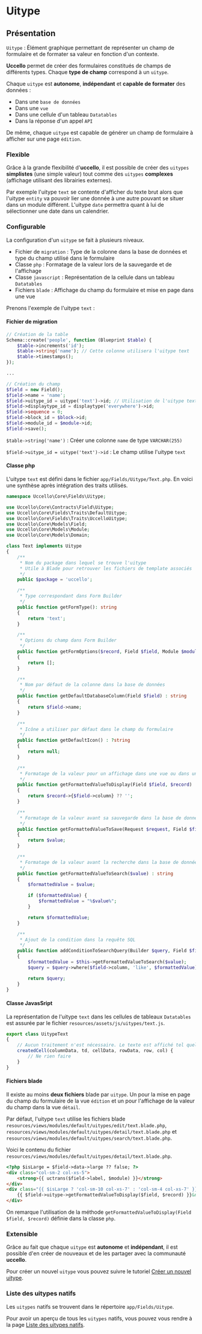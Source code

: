 # Uitype
## Présentation
`Uitype` : Élément graphique permettant de représenter un champ de formulaire et de formater sa valeur en fonction d'un contexte.

**Uccello** permet de créer des formulaires constitués de champs de différents types. Chaque **type de champ** correspond à un `uitype`.

Chaque `uitype` est **autonome**, **indépendant** et **capable de formater** des données :
- Dans une `base de données`
- Dans une `vue`
- Dans une cellule d'un tableau `Datatables`
- Dans la réponse d'un appel `API`

De même, chaque `uitype` est capable de générer un champ de formulaire à afficher sur une page `édition`.

### Flexible
Grâce à la grande flexibilité d'**uccello**, il est possible de créer des `uitypes` **simplistes** (une simple valeur) tout comme des `uitypes` **complexes** (affichage utilisant des librairies externes).

Par exemple l'uitype `text` se contente d'afficher du texte brut alors que l'uitype `entity` va pouvoir lier une donnée à une autre pouvant se situer dans un module différent. L'uitype `date` permettra quant à lui de sélectionner une date dans un calendrier.

### Configurable
La configuration d'un `uitype` se fait à plusieurs niveaux.

- Fichier de `migration` : Type de la colonne dans la base de données et type du champ utilisé dans le formulaire
- Classe `php` : Formatage de la valeur lors de la sauvegarde et de l'affichage
- Classe `javascript` : Représentation de la cellule dans un tableau `Datatables`
- Fichiers `blade` : Affichage du champ du formulaire et mise en page dans une vue

Prenons l'exemple de l'uitype `text` :

#### Fichier de migration
``` php
// Création de la table
Schema::create('people', function (Blueprint $table) {
    $table->increments('id');
    $table->string('name'); // Cette colonne utilisera l'uitype text
    $table->timestamps();
});

...

// Création du champ
$field = new Field();
$field->name = 'name';
$field->uitype_id = uitype('text')->id; // Utilisation de l'uitype text
$field->displaytype_id = displaytype('everywhere')->id;
$field->sequence = 0;
$field->block_id = $block->id;
$field->module_id = $module->id;
$field->save();
```

`$table->string('name')` : Créer une colonne `name` de type `VARCHAR(255)`

`$field->uitype_id = uitype('text')->id` : Le champ utilise l'uitype `text`


#### Classe php

L'uitype `text` est défini dans le fichier `app/Fields/Uitype/Text.php`. En voici une synthèse après intégration des traits utilisés.

``` php
namespace Uccello\Core\Fields\Uitype;

use Uccello\Core\Contracts\Field\Uitype;
use Uccello\Core\Fields\Traits\DefaultUitype;
use Uccello\Core\Fields\Traits\UccelloUitype;
use Uccello\Core\Models\Field;
use Uccello\Core\Models\Module;
use Uccello\Core\Models\Domain;

class Text implements Uitype
{
    /**
     * Nom du package dans lequel se trouve l'uitype
     * Utile à Blade pour retrouver les fichiers de template associés
     */
    public $package = 'uccello';

    /**
     * Type correspondant dans Form Builder
     */
    public function getFormType(): string
    {
        return 'text';
    }

    /**
     * Options du champ dans Form Builder
     */
    public function getFormOptions($record, Field $field, Module $module): array
    {
        return [];
    }

    /**
     * Nom par défaut de la colonne dans la base de données
     */
    public function getDefaultDatabaseColumn(Field $field) : string
    {
        return $field->name;
    }

    /**
     * Icône a utiliser par défaut dans le champ du formulaire
     */
    public function getDefaultIcon() : ?string
    {
        return null;
    }

    /**
     * Formatage de la valeur pour un affichage dans une vue ou dans une réponse API
     */
    public function getFormattedValueToDisplay(Field $field, $record) : string
    {
        return $record->{$field->column} ?? '';
    }

    /**
     * Formatage de la valeur avant sa sauvegarde dans la base de données
     */
    public function getFormattedValueToSave(Request $request, Field $field, $value, $record=null, ?Domain $domain=null, ?Module $module=null) : ?string
    {
        return $value;
    }

    /**
     * Formatage de la valeur avant la recherche dans la base de données
     */
    public function getFormattedValueToSearch($value) : string
    {
        $formattedValue = $value;

        if ($formattedValue) {
            $formattedValue = "%$value%";
        }

        return $formattedValue;
    }

    /**
     * Ajout de la condition dans la requête SQL
     */
    public function addConditionToSearchQuery(Builder $query, Field $field, $value)
    {
        $formattedValue = $this->getFormattedValueToSearch($value);
        $query = $query->where($field->column, 'like', $formattedValue);

        return $query;
    }
}
```

#### Classe JavasSript
La représentation de l'uitype `text` dans les cellules de tableaux `Datatables` est assurée par le fichier `resources/assets/js/uitypes/text.js`.

``` javascript
export class UitypeText
{
    // Aucun traitement n'est nécessaire. Le texte est affiché tel quel dans la cellule
    createdCell(columnData, td, cellData, rowData, row, col) {
        // Ne rien faire
    }
}
```

#### Fichiers blade
Il existe au moins **deux fichiers** blade par `uitype`. Un pour la mise en page du champ du formulaire de la vue `édition` et un pour l'affichage de la valeur du champ dans la vue `détail`.

Par défaut, l'uitype `text` utilise les fichiers blade `resources/views/modules/default/uitypes/edit/text.blade.php`, `resources/views/modules/default/uitypes/detail/text.blade.php` et
`resources/views/modules/default/uitypes/search/text.blade.php`.

Voici le contenu du fichier `resources/views/modules/default/uitypes/detail/text.blade.php`.

``` html
<?php $isLarge = $field->data->large ?? false; ?>
<div class="col-sm-2 col-xs-5">
    <strong>{{ uctrans($field->label, $module) }}</strong>
</div>
<div class="{{ $isLarge ? 'col-sm-10 col-xs-7' : 'col-sm-4 col-xs-7' }}">
    {{ $field->uitype->getFormattedValueToDisplay($field, $record) }}&nbsp;
</div>
```

On remarque l'utilisation de la méthode `getFormattedValueToDisplay(Field $field, $record)` définie dans la classe `php`.

### Extensible
Grâce au fait que chaque `uitype` est **autonome** et **indépendant**, il est possible d'en créer de nouveaux et de les partager avec la communauté **uccello**.

Pour créer un nouvel `uitype` vous pouvez suivre le tutoriel [Créer un nouvel uitype](./create-new-uitype.md).

### Liste des uitypes natifs
Les `uitypes` natifs se trouvent dans le répertoire `app/Fields/Uitype`.

Pour avoir un aperçu de tous les `uitypes` natifs, vous pouvez vous rendre à la page [Liste des uitypes natifs](./native-uitypes.md).
